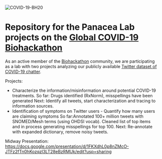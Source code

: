 ![COVID-19-BH20](https://github.com/virtual-biohackathons/covid-19-bh20/blob/master/covid19biohackathon.png)

# Repository for the Panacea Lab projects on the [Global COVID-19 Biohackathon](https://github.com/virtual-biohackathons/covid-19-bh20)

As an active member of the [Biohackathon](http://www.biohackathon.org/) community, we are participating as a lab with two projects analyzing our publicly available [Twitter dataset of COVID-19 chatter](http://www.panacealab.org/covid19/).

Projects: 
* Characterize the information/misinformation around potential COVID-19 treatments.
So far: Drugs identified (RxNorm), misspellings have been generated
Next: Identify all tweets, start characterization and tracing to information sources.
* Identification of symptoms on Twitter users - Quantify how many users are claiming symptoms
So far:Annotated 100+ million tweets with SNOMED/Mesh terms (using OHDSI vocab). Cleaned list of top items and in process generating misspellings for top 100.
Next: Re-annotate with expanded dictionary, remove noisy tweets.

Midway Presentation: https://docs.google.com/presentation/d/1FKXdhL0p8nZMcO-JTFz2fTn0hKozqzl3LT28eBzRMUk/edit?usp=sharing
